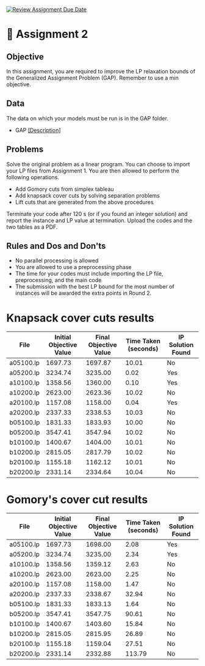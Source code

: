 [![Review Assignment Due Date](https://classroom.github.com/assets/deadline-readme-button-22041afd0340ce965d47ae6ef1cefeee28c7c493a6346c4f15d667ab976d596c.svg)](https://classroom.github.com/a/mhltO2Ep)
# :memo: Assignment 2

## Objective

In this assignment, you are required to improve the LP relaxation bounds of the Generalized Assignment Problem (GAP). Remember to use a min objective.

## Data 
The data on which your models must be run is in the GAP folder.
- GAP [[Description]](http://people.brunel.ac.uk/~mastjjb/jeb/orlib/gapinfo.html)

## Problems
Solve the original problem as a linear program. You can choose to import your LP files from Assignment 1. You are then allowed to perform the following operations. 
- Add Gomory cuts from simplex tableau
- Add knapsack cover cuts by solving separation problems
- Lift cuts that are generated from the above procedures

Terminate your code after 120 s (or if you found an integer solution) and report the instance and LP value at termination. Upload the codes and the two tables as a PDF. 

## Rules and Dos and Don'ts
- No parallel processing is allowed
- You are allowed to use a preprocessing phase
- The time for your codes must include importing the LP file, preprocessing, and the main code
- The submission with the best LP bound for the most number of instances will be awarded the extra points in Round 2.

# Knapsack cover cuts results

| File         | Initial Objective Value | Final Objective Value  | Time Taken (seconds) | IP Solution Found |
|--------------|-------------------------|------------------------|----------------------|-------------------|
| a05100.lp    | 1697.73                 | 1697.87                | 10.01                | No                |
| a05200.lp    | 3234.74                 | 3235.00                | 0.02                 | Yes               |
| a10100.lp    | 1358.56                 | 1360.00                | 0.10                 | Yes               |
| a10200.lp    | 2623.00                 | 2623.36                | 10.02                | No                |
| a20100.lp    | 1157.08                 | 1158.00                | 0.04                 | Yes               |
| a20200.lp    | 2337.33                 | 2338.53                | 10.03                | No                |
| b05100.lp    | 1831.33                 | 1833.93                | 10.00                | No                |
| b05200.lp    | 3547.41                 | 3547.94                | 10.02                | No                |
| b10100.lp    | 1400.67                 | 1404.00                | 10.01                | No                |
| b10200.lp    | 2815.05                 | 2817.79                | 10.02                | No                |
| b20100.lp    | 1155.18                 | 1162.12                | 10.01                | No                |
| b20200.lp    | 2331.14                 | 2334.64                | 10.04                | No                |


# Gomory's cover cut results

| File              | Initial Objective Value | Final Objective Value  | Time Taken (seconds) | IP Solution Found |
|-------------------|-------------------------|------------------------|----------------------|-------------------|
| a05100.lp         | 1697.73                 | 1698.00                | 2.08                 | Yes               |
| a05200.lp         | 3234.74                 | 3235.00                | 2.34                 | Yes               |
| a10100.lp         | 1358.56                 | 1359.12                | 2.63                 | No                |
| a10200.lp         | 2623.00                 | 2623.00                | 2.25                 | No                |
| a20100.lp         | 1157.08                 | 1158.00                | 1.47                 | No                |
| a20200.lp         | 2337.33                 | 2338.67                | 32.94                | No                |
| b05100.lp         | 1831.33                 | 1833.13                | 1.64                 | No                |
| b05200.lp         | 3547.41                 | 3547.75                | 90.61                | No                |
| b10100.lp         | 1400.67                 | 1403.60                | 15.84                | No                |
| b10200.lp         | 2815.05                 | 2815.95                | 26.89                | No                |
| b20100.lp         | 1155.18                 | 1159.04                | 27.51                | No                |
| b20200.lp         | 2331.14                 | 2332.88                | 113.79               | No                |





